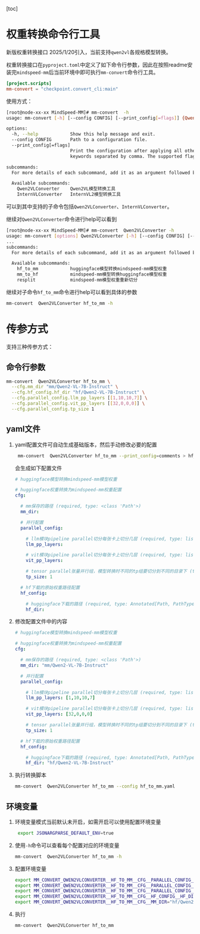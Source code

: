 [toc]

# 权重转换命令行工具
 
新版权重转换接口 2025/1/20引入，当前支持`qwen2vl`各规格模型转换。

权重转换接口在`pyproject.toml`中定义了如下命令行参数，因此在按照readme安装完`mindspeed-mm`后当前环境中即可执行`mm-convert`命令行工具。

```toml
[project.scripts]
mm-convert = "checkpoint.convert_cli:main"
```

使用方式：

```bash
[root@node-xx-xx MindSpeed-MM]# mm-convert  -h
usage: mm-convert [-h] [--config CONFIG] [--print_config[=flags]] {Qwen2VLConverter,InternVLConverter} ...

options:
  -h, --help            Show this help message and exit.
  --config CONFIG       Path to a configuration file.
  --print_config[=flags]
                        Print the configuration after applying all other arguments and exit. The optional flags customizes the output and are one or more
                        keywords separated by comma. The supported flags are: comments, skip_default, skip_null.

subcommands:
  For more details of each subcommand, add it as an argument followed by --help.

  Available subcommands:
    Qwen2VLConverter    Qwen2VL模型转换工具
    InternVLConverter   InternVL2模型转换工具

```

可以到其中支持的子命令包括`Qwen2VLConverter`、`InternVLConverter`。

继续对`Qwen2VLConverter`命令进行help可以看到 

```bash
[root@node-xx-xx MindSpeed-MM]# mm-convert  Qwen2VLConverter -h
usage: mm-convert [options] Qwen2VLConverter [-h] [--config CONFIG] [--print_config[=flags]] {hf_to_mm,mm_to_hf,resplit} ...
...
subcommands:
  For more details of each subcommand, add it as an argument followed by --help.

  Available subcommands:
    hf_to_mm            huggingface模型转换mindspeed-mm模型权重
    mm_to_hf            mindspeed-mm模型转换huggingface模型权重
    resplit             mindspeed-mm模型权重重新切分

```

继续对子命令`hf_to_mm`命令进行help可以看到具体的参数

```bash
mm-convert  Qwen2VLConverter hf_to_mm -h
```

# 传参方式

支持三种传参方式：

## 命令行参数

```bash
mm-convert  Qwen2VLConverter hf_to_mm \
  --cfg.mm_dir "mm/Qwen2-VL-7B-Instruct" \
  --cfg.hf_config.hf_dir "hf/Qwen2-VL-7B-Instruct" \
  --cfg.parallel_config.llm_pp_layers [[1,10,10,7]] \
  --cfg.parallel_config.vit_pp_layers [[32,0,0,0]] \
  --cfg.parallel_config.tp_size 1
```

## yaml文件

1.   yaml配置文件可自动生成基础版本，然后手动修改必要的配置

     ```bash
      mm-convert  Qwen2VLConverter hf_to_mm --print_config=comments > hf_to_mm.yaml
     ```

     会生成如下配置文件

     ```yaml
     # huggingface模型转换mindspeed-mm模型权重
     
     # huggingface权重转换为mindspeed-mm权重配置
     cfg:
     
       # mm保存的路径 (required, type: <class 'Path'>)
       mm_dir:
     
       # 并行配置
       parallel_config:
     
         # llm模块pipeline parallel切分每张卡上切分几层 (required, type: list[list[Annotated[int, Ge(ge=0)]]])
         llm_pp_layers:
     
         # vit模块pipeline parallel切分每张卡上切分几层 (required, type: list[list[Annotated[int, Ge(ge=0)]]])
         vit_pp_layers:
     
         # tensor parallel张量并行组，模型转换时不同的tp组要切分到不同的目录下 (type: Annotated[int, Gt(gt=0)], default: 1)
         tp_size: 1
     
       # hf下载的原始权重路径配置
       hf_config:
     
         # huggingface下载的路径 (required, type: Annotated[Path, PathType(path_type='dir')])
         hf_dir:
     ```

2.   修改配置文件中的内容

     ```yaml
     # huggingface模型转换mindspeed-mm模型权重
     
     # huggingface权重转换为mindspeed-mm权重配置
     cfg:
     
       # mm保存的路径 (required, type: <class 'Path'>)
       mm_dir: "mm/Qwen2-VL-7B-Instruct"
     
       # 并行配置
       parallel_config:
     
         # llm模块pipeline parallel切分每张卡上切分几层 (required, type: list[list[Annotated[int, Ge(ge=0)]]])
         llm_pp_layers: [1,10,10,7]
     
         # vit模块pipeline parallel切分每张卡上切分几层 (required, type: list[list[Annotated[int, Ge(ge=0)]]])
         vit_pp_layers: [32,0,0,0] 
     
         # tensor parallel张量并行组，模型转换时不同的tp组要切分到不同的目录下 (type: Annotated[int, Gt(gt=0)], default: 1)
         tp_size: 1
     
       # hf下载的原始权重路径配置
       hf_config:
     
         # huggingface下载的路径 (required, type: Annotated[Path, PathType(path_type='dir')])
         hf_dir: "hf/Qwen2-VL-7B-Instruct"
     ```

3.   执行转换脚本

     ```bash
     mm-convert  Qwen2VLConverter hf_to_mm --config hf_to_mm.yaml
     ```

## 环境变量

1.   环境变量模式当前默认未开启，如需开启可以使用配置环境变量

     ```bash
      export JSONARGPARSE_DEFAULT_ENV=true
     ```

2.   使用`-h`命令可以查看每个配置对应的环境变量

     ```bash
     mm-convert  Qwen2VLConverter hf_to_mm -h
     ```

3.   配置环境变量

     ```bash
     export MM_CONVERT_QWEN2VLCONVERTER__HF_TO_MM__CFG__PARALLEL_CONFIG__LLM_PP_LAYERS="[[1,10,10,7]]"
     export MM_CONVERT_QWEN2VLCONVERTER__HF_TO_MM__CFG__PARALLEL_CONFIG__VIT_PP_LAYERS="[[32,0,0,0]]"
     export MM_CONVERT_QWEN2VLCONVERTER__HF_TO_MM__CFG__PARALLEL_CONFIG__TP_SIZE="1"
     export MM_CONVERT_QWEN2VLCONVERTER__HF_TO_MM__CFG__HF_CONFIG__HF_DIR="Qwen2-VL-7B-Instruct"
     export MM_CONVERT_QWEN2VLCONVERTER__HF_TO_MM__CFG__MM_DIR="hf/Qwen2-VL-7B-Instruct"
     ```

4.   执行

     ```bash
     mm-convert  Qwen2VLConverter hf_to_mm
     ```

     
